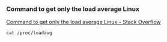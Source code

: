 ###  Command to get only the load average Linux


[Command to get only the load average Linux - Stack Overflow](https://stackoverflow.com/questions/48521251/command-to-get-only-the-load-average-linux "Command to get only the load average Linux - Stack Overflow")


 

```shell
cat /proc/loadavg


```
